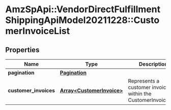 # AmzSpApi::VendorDirectFulfillmentShippingApiModel20211228::CustomerInvoiceList

## Properties
Name | Type | Description | Notes
------------ | ------------- | ------------- | -------------
**pagination** | [**Pagination**](Pagination.md) |  | [optional] 
**customer_invoices** | [**Array&lt;CustomerInvoice&gt;**](CustomerInvoice.md) | Represents a customer invoice within the CustomerInvoiceList. | [optional] 

